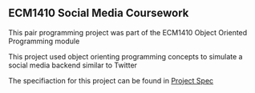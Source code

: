 ## ECM1410 Social Media Coursework
This pair programming project was part of the ECM1410 Object Oriented Programming module

This project used object orienting programming concepts to simulate a social media backend similar to Twitter

The specifiaction for this project can be found in [Project Spec](2023_coursework.pdf)
